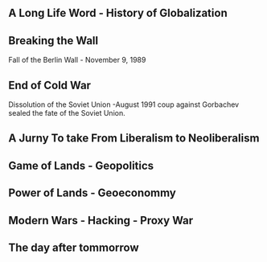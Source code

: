 ## A Long Life Word - History of Globalization
## Breaking the Wall
Fall of the Berlin Wall - November 9, 1989
## End of Cold War
Dissolution of the Soviet Union -August 1991 coup against Gorbachev sealed the fate of the Soviet Union. 
## A Jurny To take From Liberalism to Neoliberalism
## Game of Lands - Geopolitics
## Power of Lands - Geoeconommy
## Modern Wars - Hacking - Proxy War
## The day after tommorrow
